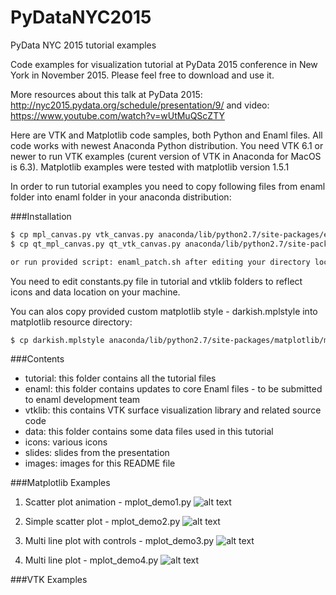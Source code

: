 # PyDataNYC2015
PyData NYC 2015 tutorial examples

Code examples for visualization tutorial at PyData 2015 conference in New York
in November 2015. Please feel free to download and use it.

More resources about this talk at PyData 2015: http://nyc2015.pydata.org/schedule/presentation/9/
and video: https://www.youtube.com/watch?v=wUtMuQScZTY

Here are VTK and Matplotlib code samples, both Python and Enaml files.
All code works with newest Anaconda Python distribution.
You need VTK 6.1 or newer to run VTK examples (curent version of VTK in Anaconda
for MacOS is 6.3). Matplotlib examples were tested with matplotlib version 1.5.1

In order to run tutorial examples you need to copy following files from enaml
folder into enaml folder in your anaconda distribution:


###Installation


```sh
$ cp mpl_canvas.py vtk_canvas.py anaconda/lib/python2.7/site-packages/enaml/widgets
$ cp qt_mpl_canvas.py qt_vtk_canvas.py anaconda/lib/python2.7/site-packages/enaml/qt

or run provided script: enaml_patch.sh after editing your directory location.
```

You need to edit constants.py file in tutorial and vtklib folders to reflect icons and data
location on your machine.

You can alos copy provided custom matplotlib style - darkish.mplstyle into matplotlib resource
directory:

```sh
$ cp darkish.mplstyle anaconda/lib/python2.7/site-packages/matplotlib/mpl-data/stylelib
```

###Contents

 - tutorial: this folder contains all the tutorial files
 - enaml: this folder contains updates to core Enaml files - to be submitted
to enaml development team
 - vtklib: this contains VTK surface visualization library and related source code
 - data: this folder contains some data files used in this tutorial
 - icons: various icons
 - slides: slides from the presentation
 - images: images for this README file

###Matplotlib Examples

 1. Scatter plot animation - mplot_demo1.py
 ![alt text](https://github.com/viz4biz/PyDataNYC2015/blob/master/images/mplotlib_demo1.png "Scatter Plot Animation")

 2. Simple scatter plot - mplot_demo2.py
 ![alt text](https://github.com/viz4biz/PyDataNYC2015/blob/master/images/mplotlib_demo2.png "Scatter Plot")

 3. Multi line plot with controls - mplot_demo3.py
 ![alt text](https://github.com/viz4biz/PyDataNYC2015/blob/master/images/mplotlib_demo3.png "Multiline Plot with controls")

 4. Multi line plot - mplot_demo4.py
 ![alt text](https://github.com/viz4biz/PyDataNYC2015/blob/master/images/mplotlib_demo4.png "Multiline Plot")

###VTK Examples
